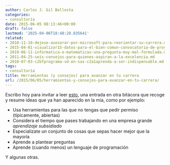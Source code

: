 ```yaml
---
author: Carlos J. Gil Bellosta
categories:
- consultoría
date: 2015-06-05 08:13:46+00:00
draft: false
lastmod: '2025-04-06T18:48:28.835641'
related:
- 2010-11-10-dejese-asesorar-por-microsoft-para-reorientar-su-carrera.md
- 2015-04-01-visualizar15-datos-para-el-bien-comun-convocatoria-de-proyectos.md
- 2019-06-11-informatica-o-matematicas-una-pregunta-muy-mal-formulada.md
- 2011-04-25-seis-consejos-para-quienes-aspiran-a-la-excelencia.md
- 2010-07-03-c2bfprograma-vd-en-sas-c2a1aprenda-a-ser-indispensable.md
tags:
- consultoría
title: Herramientas (y consejos) para avanzar en tu carrera
url: /2015/06/05/herramientas-y-consejos-para-avanzar-en-tu-carrera/
---
```


Escribo hoy para invitar a leer [esto](http://www.johndcook.com/blog/2011/11/21/career-advice-regarding-tools/), una entrada en otra bitácora que recoge y resume ideas que ya han aparecido en la mía, como por ejemplo:

* Usa herramientas para las que no tengas que pedir permiso (típicamente, abiertas)
* Considera el tiempo que pases trabajando en una empresa grande _aprendizaje subsidiado_
* Especialízate un conjunto de cosas que sepas hacer mejor que la mayoría
* Aprende a plantear preguntas
* Aprende (cuando menos) un lenguaje de programación

Y algunas otras.